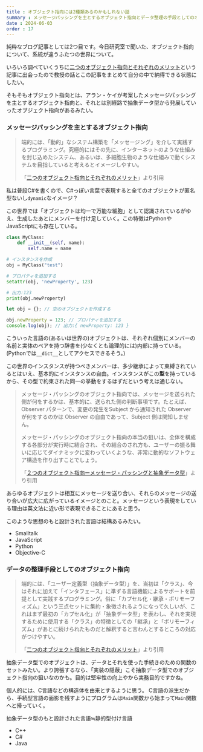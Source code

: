 ```yaml
---
title : オブジェクト指向には2種類あるのかもしれない話
summary : メッセージパッシングを主とするオブジェクト指向とデータ整理の手段としてのオブジェクト指向のふたつについて
date : 2024-06-03
order : 17
---
```


純粋なブログ記事としては2つ目です。今日研究室で聞いた、オブジェクト指向について、系統が違うふたつの世界について。

いろいろ調べていくうちに[二つのオブジェクト指向とそれぞれのメリット](https://sumim.hatenablog.com/entry/20081029/p1)という記事に出会ったので教授の話とこの記事をまとめて自分の中で納得できる状態にしたい。

そもそもオブジェクト指向とは、アラン・ケイが考案したメッセージパッシングを主とするオブジェクト指向と、それとは別経路で抽象データ型から発展していったオブジェクト指向があるみたい。

### メッセージパッシングを主とするオブジェクト指向

> 端的には、「動的」なシステム構築を「メッセージング」を介して実践するプログラミング。究極的にはその先に、インターネットのような仕組みを封じ込めたシステム、あるいは、多細胞生物のような仕組みで動くシステムを目指していると考えるとイメージしやすい。
>
> 「[二つのオブジェクト指向とそれぞれのメリット](https://sumim.hatenablog.com/entry/20081029/p1)」より引用

私は普段C#を書くので、C#っぽい言葉で表現すると全てのオブジェクトが匿名型ないし`dynamic`なイメージ？

この世界では「オブジェクトは均一で万能な細胞」として認識されているがゆえ、生成したあとにメンバーを付け足していく。この特徴はPythonやJavaScriptにも存在している。

```py title="Python"
class MyClass:
    def __init__(self, name):
        self.name = name

# インスタンスを作成
obj = MyClass("test")

# プロパティを追加する
setattr(obj, 'newProperty', 123)

# 出力:123
print(obj.newProperty)
```

<!---->

```js title="JavaScript"
let obj = {}; // 空のオブジェクトを作成する

obj.newProperty = 123; // プロパティを追加する
console.log(obj); // 出力:{ newProperty: 123 }
```

こういった言語の(あるいは世界の)オブジェクトは、それぞれ個別にメンバーの名前と実体のペアを持つ辞書を(少なくとも論理的には)内部に持っている。(Pythonでは`__dict__`としてアクセスできるそう。)

この世界のインスタンスが持つべきメンバーは、多少継承によって束縛されているとはいえ、基本的にインスタンスの自由。インスタンスがこの**型**を持っているから、その型で約束された同一の挙動をするはずだという考えは通じない。

> メッセージ・パッシングのオブジェクト指向では、メッセージを送られた側が何をするかは、基本的に、送られた側の判断事項です。たとえば、Observer パターンで、変更の発生をSubject から通知された Observer が何をするのかは Observer の自由であって、Subject 側は関知しません。
>
> メッセージ・パッシングのオブジェクト指向の本当の狙いは、全体を構成する各部分が実行時に結合され、その結合のされ方も、ユーザーの振る舞いに応じてダイナミックに変わっていくような、非常に動的なソフトウェア構造を作り出すことでしょう。
>
> 「[２つのオブジェクト指向ーメッセージ・パッシングと抽象データ型](https://hot-heart-cool-mind.hatenablog.com/entry/two-object-orientations)」より引用

あらゆるオブジェクトは相互にメッセージを送り合い、それらのメッセージの送り合いが広大に広がっているイメージとのこと。メッセージという表現をしている理由は英文法に近い形で表現できることにあると思う。

このような思想のもと設計された言語は結構あるみたい。

- Smalltalk
- JavaScript
- Python
- Objective-C

### データの整理手段としてのオブジェクト指向

> 端的には、「ユーザー定義型（抽象データ型）」を、当初は「クラス」、今はそれに加えて「インタフェース」に準ずる言語機能によるサポートを前提として実践するプログラミング。俗に「カプセル化・継承・ポリモーフィズム」という三点セットに集約・象徴されるようになって久しいが、これはまず最初の「カプセル化」が「抽象データ型」を表わし、それを実現するために使用する「クラス」の特徴としての「継承」と「ポリモーフィズム」があとに続けられたものだと解釈すると言わんとするところの対応がつけやすい。
>
> 「[二つのオブジェクト指向とそれぞれのメリット](https://sumim.hatenablog.com/entry/20081029/p1)」より引用

抽象データ型でのオブジェクトは、データとそれを使った手続きのための関数のセットみたい。より誇張するなら、「実装の隠蔽」こそ抽象データ型でのオブジェクト指向の狙いなのかも。目的は堅牢性の向上やから実務目的ですかね。

個人的には、C言語などの構造体を由来とするように思う。
C言語の派生だから、手続型言語の面影を残すようにプログラムは`Main`関数から始まって`Main`関数へと帰っていく。

抽象データ型のもと設計された言語≒静的型付け言語

- C++
- C#
- Java